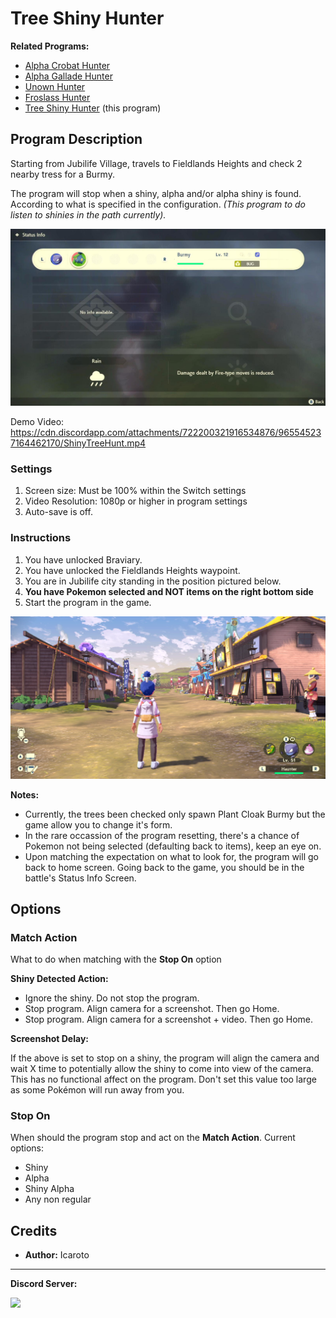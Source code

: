 # Tree Shiny Hunter

**Related Programs:**
- [Alpha Crobat Hunter](AlphaCrobatHunter.md)
- [Alpha Gallade Hunter](AlphaGalladeHunter.md)
- [Unown Hunter](UnownHunter.md) 
- [Froslass Hunter](FroslassHunger.md)
- [Tree Shiny Hunter](TreeShinyHunter.md) (this program)

## Program Description

Starting from Jubilife Village, travels to Fieldlands Heights and check 2 nearby tress for a Burmy. 

The program will stop when a shiny, alpha and/or alpha shiny is found. According to what is specified in the configuration.
_(This program to do listen to shinies in the path currently)._

<img src="images/ShinyTreeHunter-0.png">

Demo Video: https://cdn.discordapp.com/attachments/722200321916534876/965545237164462170/ShinyTreeHunt.mp4


### Settings

1. Screen size: Must be 100% within the Switch settings
2. Video Resolution: 1080p or higher in program settings
3. Auto-save is off.


### Instructions

1. You have unlocked Braviary.
2. You have unlocked the Fieldlands Heights waypoint.
3. You are in Jubilife city standing in the position pictured below.
4. **You have Pokemon selected and NOT items on the right bottom side**
5. Start the program in the game.

<img src="images/ShinyTreeHunter-1.png">


**Notes:**

- Currently, the trees been checked only spawn Plant Cloak Burmy but the game allow you to change it's form.
- In the rare occassion of the program resetting, there's a chance of Pokemon not being selected (defaulting back to items), keep an eye on. 
- Upon matching the expectation on what to look for, the program will go back to home screen. Going back to the game, you should be in the battle's Status Info Screen.

## Options

### Match Action

What to do when matching with the **Stop On** option

**Shiny Detected Action:**
- Ignore the shiny. Do not stop the program.
- Stop program. Align camera for a screenshot. Then go Home.
- Stop program. Align camera for a screenshot + video. Then go Home.

**Screenshot Delay:**

If the above is set to stop on a shiny, the program will align the camera and wait X time to potentially allow the shiny to come into view of the camera.
This has no functional affect on the program. Don't set this value too large as some Pokémon will run away from you.


### Stop On

When should the program stop and act on the **Match Action**. Current options:
- Shiny
- Alpha
- Shiny Alpha
- Any non regular

## Credits

- **Author:** Icaroto


<hr>

**Discord Server:** 

[<img src="https://canary.discordapp.com/api/guilds/695809740428673034/widget.png?style=banner2">](https://discord.gg/cQ4gWxN)
